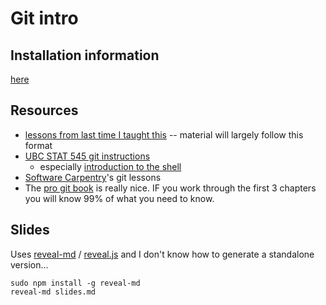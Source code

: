 # Git intro

## Installation information

[here](installation.md)

## Resources

* [lessons from last time I taught this](http://nicercode.github.io/2014-02-18-UTS/lessons/70-version-control/) -- material will largely follow this format
* [UBC STAT 545 git instructions](http://stat545-ubc.github.io/git00_index.html)
  - especially [introduction to the shell](http://stat545-ubc.github.io/git09_shell.html)
* [Software Carpentry](http://swcarpentry.github.io/git-novice/)'s git lessons
* The [pro git book](https://git-scm.com/documentation) is really nice.  IF you work through the first 3 chapters you will know 99% of what you need to know.

## Slides

Uses [reveal-md](http://webpro.github.io/reveal-md/) / [reveal.js](http://webpro.github.io/reveal-md/) and I don't know how to generate a standalone version...

```
sudo npm install -g reveal-md
reveal-md slides.md
```
